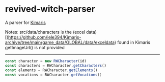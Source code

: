 # revived-witch-parser

A parser for [Kimaris](https://github.com/lele394/Kimaris-archive)

Notes:
src/data/characters is the (excel data)[(https://github.com/lele394/Kimaris-archive/tree/main/game_data/GLOBAL/data/exceldata) found in Kimaris
getImageUrl() is not provided

---

```javascript
const character = new RWCharacter(id)
const characters = RWCharacter.getCharacters()
const elements = RWCharacter.getElements()
const vocations = RWCharacter.getVocations()
```